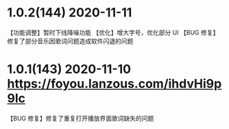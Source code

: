 # 1.0.2(144) 2020-11-11 
【功能调整】暂时下线降噪功能
【优化】增大字号，优化部分 UI
【BUG 修复】修复了部分音乐因歌词问题造成软件闪退的问题

# 1.0.1(143) 2020-11-10 https://foyou.lanzous.com/ihdvHi9p9lc
【BUG 修复】修复了重复打开播放界面歌词缺失的问题
